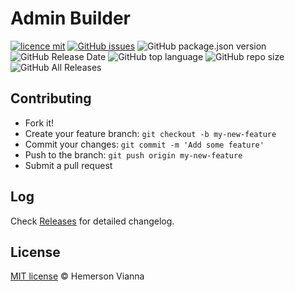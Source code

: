 # Admin Builder

[![licence mit](https://img.shields.io/badge/license-MIT-blue.svg?style=flat-square)](http://hemersonvianna.mit-license.org/)
[![GitHub issues](https://img.shields.io/github/issues/nvich/admin-builder.svg)](https://github.com/nvich/admin-builder/issues)
![GitHub package.json version](https://img.shields.io/github/package-json/v/nvich/admin-builder.svg)
![GitHub Release Date](https://img.shields.io/github/release-date/nvich/admin-builder.svg)
![GitHub top language](https://img.shields.io/github/languages/top/nvich/admin-builder.svg)
![GitHub repo size](https://img.shields.io/github/repo-size/nvich/admin-builder.svg)
![GitHub All Releases](https://img.shields.io/github/downloads/nvich/admin-builder/total.svg)

## Contributing

- Fork it!
- Create your feature branch: `git checkout -b my-new-feature`
- Commit your changes: `git commit -m 'Add some feature'`
- Push to the branch: `git push origin my-new-feature`
- Submit a pull request

## Log

Check [Releases](https://github.com/nvich/admin-builder/releases) for detailed changelog.

## License

[MIT license](http://hemersonvianna.mit-license.org/) © Hemerson Vianna
